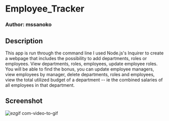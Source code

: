 # Employee_Tracker

### Author: mssanoko

## Description 

This app is run through the command line I used Node.js's Inquirer to create a webpage that includes the possibility to add departments, roles or employees. View departments, roles, employees, update employee roles.
You will be able to find the bonus, you can update employee managers, view employees by manager, delete departments, roles and employees, view the total utilized budget of a department -- ie the combined salaries of all employees in that department.

## Screenshot

![ezgif com-video-to-gif](https://user-images.githubusercontent.com/61078512/90971699-8a296f80-e4e0-11ea-946b-664a34841a39.gif)